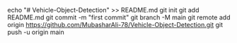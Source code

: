 echo "# Vehicle-Object-Detection" >> README.md
git init
git add README.md
git commit -m "first commit"
git branch -M main
git remote add origin https://github.com/MubasharAli-78/Vehicle-Object-Detection.git
git push -u origin main
